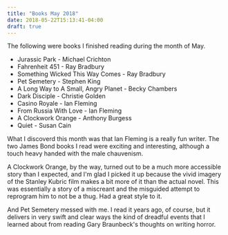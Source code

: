 ```yaml
---
title: "Books May 2018"
date: 2018-05-22T15:13:41-04:00
draft: true
---
```

The following were books I finished reading during the month of May.

* Jurassic Park - Michael Crichton
* Fahrenheit 451 - Ray Bradbury
* Something Wicked This Way Comes - Ray Bradbury
* Pet Semetery - Stephen King
* A Long Way to A Small, Angry Planet - Becky Chambers
* Dark Disciple - Christie Golden
* Casino Royale - Ian Fleming
* From Russia With Love - Ian Fleming
* A Clockwork Orange - Anthony Burgess
* Quiet - Susan Cain

What I discoverd this month was that Ian Fleming is a really fun writer. The two James Bond books I read were exciting and interesting, although a touch heavy handed with the male chauvenism. 

A Clockwork Orange, by the way, turned out to be a much more accessible story than I expected, and I'm glad I picked it up because the vivid imagery of the Stanley Kubric film makes a bit more of it than the actual novel. This was essentially a story of a miscreant and the misguided attempt to reprogram him to not be a thug. Had a great style to it.

And Pet Semetery messed with me. I read it years ago, of course, but it delivers in very swift and clear ways the kind of dreadful events that I learned about from reading Gary Braunbeck's thoughts on writing horror. 



